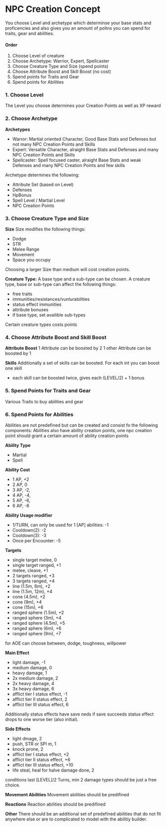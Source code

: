 # NPC Creation Concept

You choose Level and archetype which determinse your base stats and proficencies and also gives you an amount of poitns you can spend for traits, gear and abilities.

#### Order

1. Choose Level of creature
2. Choose Archetype: Warrior, Expert, Spellcaster
3. Choose Creature Type and Size (spend points)
4. Choose Attribute Boost and Skill Boost (no cost)
5. Spend points for Traits and Gear 
6. Spend points for Abilities

### 1. Choose Level

The Level you choose determines your Creation Points as well as XP reward 

### 2. Choose Archetype

**Archetypes**
- Warror: Martial oriented Character, Good Base Stats and Defenses but not many NPC Creation Points and Skills
- Expert: Versatile Character, alraight Base Stats and Defenses and many NPC Creation Points and Skills
- Spellcaster: Spell focused caster, alraight Base Stats and weak Defenses and many NPC Creation Points and few skills

Archetype determines the following:
- Attribute Set (based on Level)
- Defenses
- HpBonus
- Spell Level / Martial Level
- NPC Creation Points

### 3. Choose Creature Type and Size

**Size**
Size modifies the following things:
- Dodge
- STR
- Melee Range
- Movement
- Space you occupy

Choosing a larger Size than medium will cost creation points.

**Creature Type:**
A base type and a sub-type can be chosen.
A creature type, base or sub-type can affect the following things:
- free traits
- immunities/resistances/vunlurabilities
- status effect immunities
- attribute bonuses
- if base type, set availible sub-types

Certain creature types costs points

### 4. Choose Attribute Boost and Skill Boost

**Attribute Boost**
1 Attribute can be boosted by 2
1 other Attribute can be boosted by 1

**Skills**
Additionally a set of skills can be boosted. For each int you can boost one skill
- each skill can be boosted twice, gives each (LEVEL/2) + 1 bonus

### 5. Spend Points for Traits and Gear

Various Traits to buy abilities and gear

### 6. Spend Points for Abilities

Abilities are not predefined but can be created and consist fo the following components:
Abilities also have ability creation points, one npc creation point should grant a certain amount of ability creation points

**Ability Type**
- Martial
- Spell

**Ability Cost**
- 1 AP, +2
- 2 AP, 0
- 3 AP, -2,
- 4 AP, -4,
- 5 AP, -6,
- 6 AP, -8

**Ability Usage modifier**
- 1/TURN, can only be used for 1 [AP] abilities: -1
- Cooldown(2): -2
- Cooldown(3): -3
- Once per Encounter: -5

**Targets**
- single target melee, 0
- single target ranged, +1
- melee, cleave, +1
- 2 targets ranged, +3
- 3 targets ranged, +4
- line (1.5m, 6m), +2
- line (1.5m, 12m), +4
- cone (4.5m), +2
- cone (9m), +4
- cone (15m), +6
- ranged sphere (1.5m), +2
- ranged sphere (3m), +4
- ranged sphere (4.5m), +5
- ranged sphere (6m), +6
- ranged sphere (9m), +7

for AOE can choose between, dodge, toughness, willpower

**Main Effect**
- light damage, -1
- medium damage, 0
- heavy damage, 1
- 2x medium damage, 2
- 2x heavy damage, 4
- 3x heavy damage, 6
- afflict tier I status effect, -1
- afflict tier II status effect, 2
- afflict tier III status effect, 6

Additionally status effects have save neds
if save succeeds status effect drops to one worse tier (also initial).

**Side Effects**
- light dmage, 2
- push, STR or SPI m, 1
- knock prone, 2
- afflict tier I status effect, +2
- afflict tier II status effect, +6
- afflict tier III status effect, +10
- life steal, heal for halve damage done, 2

conditions last [LEVEL]/2 Turns, min 2
damage types should be just a free choice.

**Movement Abilities**
Movement abilities should be predifined

**Reactions**
Reaction abilities should be predifined 

**Other**
There should be an additional set of predefined abilities that do not fit anywhere else or are to complicated to model with the abilitiy builder.